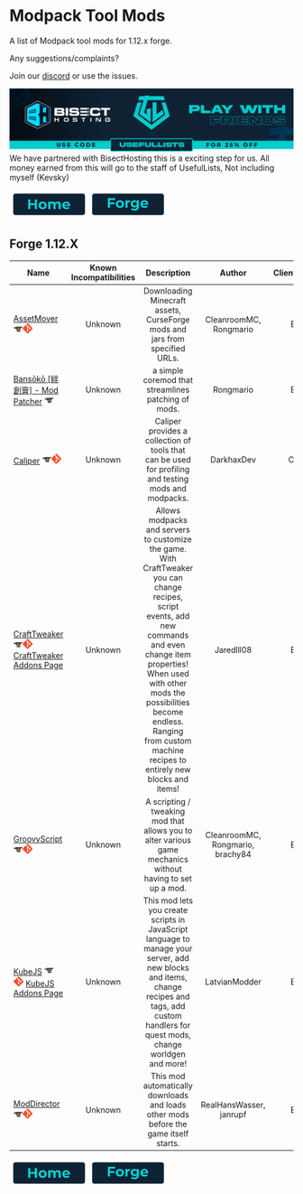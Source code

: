# Modpack Tool Mods

A list of Modpack tool mods for 1.12.x forge.

Any suggestions/complaints?

Join our [discord](https://discord.gg/8nzHYhVUQS) or use the issues.

[![Bisect Hosting Image](/images/promo.png)](https://bisecthosting.com/UsefulLists)
We have partnered with BisectHosting this is a exciting step for us. All money earned from this will go to the staff of UsefulLists, Not including myself (Kevsky)

[![Home](/images/button_small/home.png)](/README.md)[![Forge](/images/button_small/forge.png)](#forge-112x)

## Forge 1.12.X

| Name | Known Incompatibilities | Description | Author | Client/Server | Wiki | [Label](/README.md#labels) | License |
| --- | :---: | :---: | :---: | :---: | :---: | :---: | :---: |
| [AssetMover](https://www.curseforge.com/minecraft/mc-mods/assetmover) [![CurseForge Logo](/images/platform_icons/CurseForge.png)](https://www.curseforge.com/minecraft/mc-mods/assetmover)[![Github Logo](/images/platform_icons/Github.png)](https://github.com/CleanroomMC/AssetMover) | Unknown | Downloading Minecraft assets, CurseForge mods and jars from specified URLs. | CleanroomMC, Rongmario | Both | none | none | [LGPL-3.0](/licenses/Licenses.md#lgpl-30)
| [Bansōkō [絆創膏] - Mod Patcher](https://www.curseforge.com/minecraft/mc-mods/bansoko) [![CurseForge Logo](/images/platform_icons/CurseForge.png)](https://www.curseforge.com/minecraft/mc-mods/bansoko) | Unknown | a simple coremod that streamlines patching of mods. | Rongmario | Both | [Kinda](https://www.curseforge.com/minecraft/mc-mods/bansoko) | none | [All Rights Reserved](/licenses/Licenses.md#all-rights-reserved)
| [Caliper](https://www.curseforge.com/minecraft/mc-mods/caliper) [![CurseForge Logo](/images/platform_icons/CurseForge.png)](https://www.curseforge.com/minecraft/mc-mods/caliper)[![Github Logo](/images/platform_icons/Github.png)](https://github.com/Darkhax-Minecraft/Caliper) | Unknown | Caliper provides a collection of tools that can be used for profiling and testing mods and modpacks. | DarkhaxDev | Client | none | none | [LGPL-2.1](/licenses/Licenses.md#lgpl-21)
| [CraftTweaker](https://www.curseforge.com/minecraft/mc-mods/crafttweaker) [![CurseForge Logo](/images/platform_icons/CurseForge.png)](https://www.curseforge.com/minecraft/mc-mods/crafttweaker)[![Github Logo](/images/platform_icons/Github.png)](https://github.com/CraftTweaker/CraftTweaker)  [CraftTweaker Addons Page](/modpacktools/addons/crafttweaker.md) | Unknown | Allows modpacks and servers to customize the game. With CraftTweaker you can change recipes, script events, add new commands and even change item properties! When used with other mods the possibilities become endless. Ranging from custom machine recipes to entirely new blocks and items! | Jaredlll08 | Both | [Yes](https://docs.blamejared.com/1.12) | none | [MIT](/licenses/Licenses.md#mit)
| [GroovyScript](https://www.curseforge.com/minecraft/mc-mods/groovyscript) [![CurseForge Logo](/images/platform_icons/CurseForge.png)](https://www.curseforge.com/minecraft/mc-mods/groovyscript)[![Github Logo](/images/platform_icons/Github.png)](https://github.com/CleanroomMC/GroovyScript) | Unknown | A scripting / tweaking mod that allows you to alter various game mechanics without having to set up a mod. | CleanroomMC, Rongmario, brachy84 | Both | [Yes](https://groovyscript-docs.readthedocs.io/en/latest/) | none | [LGPL-3.0](/licenses/Licenses.md#lgpl-30)
| [KubeJS](https://www.curseforge.com/minecraft/mc-mods/kubejs) [![CurseForge Logo](/images/platform_icons/CurseForge.png)](https://www.curseforge.com/minecraft/mc-mods/kubejs)[![Github Logo](/images/platform_icons/Github.png)](https://github.com/KubeJS-Mods/KubeJS)  [KubeJS Addons Page](/modpacktools/addons/kubejs.md) | Unknown | This mod lets you create scripts in JavaScript language to manage your server, add new blocks and items, change recipes and tags, add custom handlers for quest mods, change worldgen and more! | LatvianModder | Both | [Yes](https://kubejs.com) | none | [LGPL-3.0](/licenses/Licenses.md#lgpl-30)
| [ModDirector](https://www.curseforge.com/minecraft/mc-mods/moddirector) [![CurseForge Logo](/images/platform_icons/CurseForge.png)](https://www.curseforge.com/minecraft/mc-mods/moddirector)[![Github Logo](/images/platform_icons/Github.png)](https://github.com/Janrupf/mod-director) | Unknown | This mod automatically downloads and loads other mods before the game itself starts. | RealHansWasser, janrupf | Both | [Yes](https://github.com/Janrupf/mod-director/wiki/Configuration) | none | [MIT](/licenses/Licenses.md#mit)

[![Home](/images/button_small/home.png)](/README.md)[![Forge](/images/button_small/forge.png)](#forge-112x)

